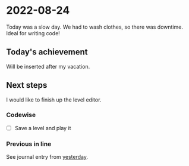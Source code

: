 # 2022-08-24

Today was a slow day. We had to wash clothes, so there was downtime.
Ideal for writing code!

## Today's achievement

Will be inserted after my vacation.

## Next steps

I would like to finish up the level editor.

### Codewise

- [ ] Save a level and play it

### Previous in line

See journal entry from [yesterday][yesterday].

[yesterday]: ./2022-08-23.md

